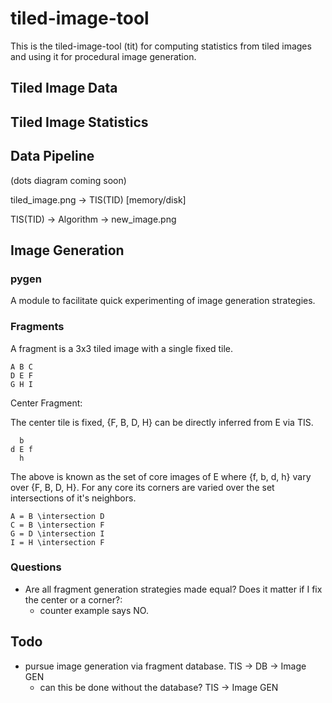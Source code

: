# tiled-image-tool

This is the tiled-image-tool (tit) for computing statistics from tiled images
and using it for procedural image generation.

## Tiled Image Data

## Tiled Image Statistics

## Data Pipeline

(dots diagram coming soon)

tiled_image.png -> TIS(TID) [memory/disk]

TIS(TID) -> Algorithm -> new_image.png

## Image Generation

### pygen

A module to facilitate quick experimenting of image generation strategies.

### Fragments

A fragment is a 3x3 tiled image with a single fixed tile.

```
A B C
D E F
G H I
```

Center Fragment:

The center tile is fixed, {F, B, D, H} can be directly inferred from E via TIS.

```
  b
d E f
  h
```
  
The above is known as the set of core images of E where {f, b, d, h} vary over {F, B, D, H}.
For any core its corners are varied over the set intersections of it's neighbors.

```
A = B \intersection D
C = B \intersection F
G = D \intersection I
I = H \intersection F
```

### Questions

- Are all fragment generation strategies made equal? Does it matter if I fix the center or a corner?:
    - counter example says NO.

## Todo

- pursue image generation via fragment database. TIS -> DB -> Image GEN
    - can this be done without the database? TIS -> Image GEN 

